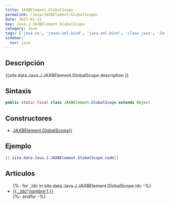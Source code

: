 ```yaml
---
title: JAXBElement.GlobalScope
permalink: /Java/JAXBElement/GlobalScope/
date: 2021-01-11
key: Java.J.JAXBElement.GlobalScope
category: Java
tags: ['java se', 'javax.xml.bind', 'java.xml.bind', 'clase java', 'Java 1.0']
sidebar: 
  nav: java
---
```


## Descripción
{{site.data.Java.J.JAXBElement.GlobalScope.description }}

## Sintaxis
~~~java
public static final class JAXBElement.GlobalScope extends Object
~~~

## Constructores
* [JAXBElement.GlobalScope()](/Java/JAXBElement/GlobalScope/JAXBElement/GlobalScope/)

## Ejemplo
~~~java
{{ site.data.Java.J.JAXBElement.GlobalScope.code}}
~~~

## Artículos
<ul>
{%- for _ldc in site.data.Java.J.JAXBElement.GlobalScope.ldc -%}
   <li>
       <a href="{{_ldc['url'] }}">{{ _ldc['nombre'] }}</a>
   </li>
{%- endfor -%}
</ul>
